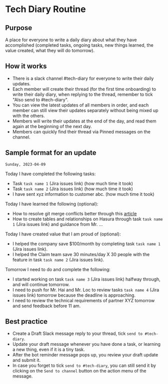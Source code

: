 # Tech Diary Routine

## Purpose

A place for everyone to write a daily diary about what they have accomplished (completed tasks, ongoing tasks, new things learned, the value created, what they will do tomorrow).

## How it works

- There is a slack channel #tech-diary for everyone to write their daily updates.
- Each member will create their thread (for the first time onboarding) to write their daily diary, when replying to the thread, remember to tick "Also send to #tech-diary".
- You can view the latest updates of all members in order, and each member can still view their updates separately without being mixed up with the others.
- Members will write their updates at the end of the day, and read them again at the beginning of the next day.
- Members can quickly find their thread via Pinned messages on the channel.

## Sample format for an update

`Sunday, 2023-04-09`

Today I have completed the following tasks:

- Task `task name 1` (Jira issues link) (how much time it took)
- Task `task name 2` (Jira issues link) (how much time it took)
- I have sent xyz information to customer abc. (how much time it took)

Today I have learned the following (optional):

- How to resolve git merge conflicts better through this [article](link)
- How to create tables and relationships on Hasura through task `task name 1` (Jira issues link) and guidance from Mr. ...

Today I have created value that I am proud of (optional):

- I helped the company save $100/month by completing task `task name 1` (Jira issues link).
- I helped the Claim team save 30 minutes/day X 30 people with the feature in task `task name 2` (Jira issues link).

Tomorrow I need to do and complete the following:

- I started working on task `task name 3` (Jira issues link) halfway through, and will continue tomorrow.
- I need to push for Mr. Hai and Mr. Loc to review tasks `task name 4` (Jira issues link) tomorrow because the deadline is approaching.
- I need to review the technical requirements of partner XYZ tomorrow and send feedback before 11 am.

## Best practice

- Create a Draft Slack message reply to your thread, tick `send to #tech-diary`.
- Update your draft message whenever you have done a task, or learning a new thing, even if it is a tiny task.
- After the bot reminder message pops up, you review your draft update and submit it.
- In case you forget to tick `send to #tech-diary`, you can still send it by clicking on the `Send to channel` button on the action menu of the message.
